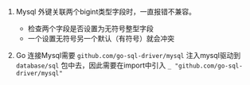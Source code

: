 1. Mysql 外键关联两个bigint类型字段时，一直报错不兼容。
    - 检查两个字段是否设置为无符号整型字段
    - 一个设置无符号另一个默认（有符号）就会冲突

2. Go 连接Mysql需要 `github.com/go-sql-driver/mysql` 注入mysql驱动到 `database/sql` 包中去，因此需要在import中引入 `_ "github.com/go-sql-driver/mysql"`
